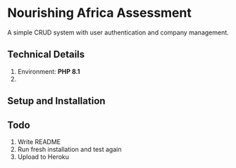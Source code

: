 # Nourishing Africa Assessment
A simple CRUD system with user authentication and company management.

## Technical Details
1. Environment: **PHP 8.1**
2.

## Setup and Installation

## Todo
1. Write README
2. Run fresh installation and test again
3. Upload to Heroku
